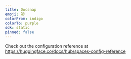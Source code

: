 ```yaml
---
title: Docsnap
emoji: 😻
colorFrom: indigo
colorTo: purple
sdk: static
pinned: false
---
```


Check out the configuration reference at https://huggingface.co/docs/hub/spaces-config-reference
